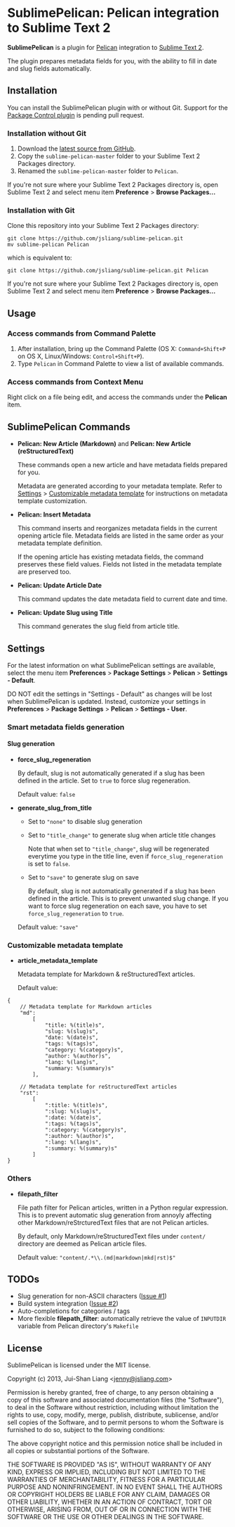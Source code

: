 # SublimePelican: Pelican integration to Sublime Text 2

**SublimePelican** is a plugin for [Pelican](http://getpelican.com/) integration to [Sublime Text 2](http://www.sublimetext.com/2).

The plugin prepares metadata fields for you, with the ability to fill in date and slug fields automatically.

## Installation

You can install the SublimePelican plugin with or without Git.
Support for the [Package Control plugin](http://wbond.net/sublime_packages/package_control) is pending pull request.

### Installation without Git

1.  Download the [latest source from GitHub](https://nodeload.github.com/jsliang/sublime-pelican/zip/master).
2.  Copy the `sublime-pelican-master` folder to your Sublime Text 2 Packages directory.
3.  Renamed the `sublime-pelican-master` folder to `Pelican`.

If you're not sure where your Sublime Text 2 Packages directory is, open Sublime Text 2 and select menu item **Preference** > **Browse Packages...**

### Installation with Git

Clone this repository into your Sublime Text 2 Packages directory:

    git clone https://github.com/jsliang/sublime-pelican.git
    mv sublime-pelican Pelican

which is equivalent to:

    git clone https://github.com/jsliang/sublime-pelican.git Pelican

If you're not sure where your Sublime Text 2 Packages directory is, open Sublime Text 2 and select menu item **Preference** > **Browse Packages...**

## Usage

### Access commands from Command Palette

1.  After installation, bring up the Command Palette (OS X: `Command+Shift+P` on OS X, Linux/Windows: `Control+Shift+P`).
2.  Type `Pelican` in Command Palette to view a list of available commands.

### Access commands from Context Menu

Right click on a file being edit, and access the commands under the **Pelican** item.

## SublimePelican Commands

*   **Pelican: New Article (Markdown)** and **Pelican: New Article (reStructuredText)**

    These commands open a new article and have metadata fields prepared for you.

    Metadata are generated according to your metadata template.
    Refer to [Settings](#settings) > [Customizable metadata template](#customizable-metadata-template) for instructions on metadata template customization.

*   **Pelican: Insert Metadata**

    This command inserts and reorganizes metadata fields in the current opening article file.
    Metadata fields are listed in the same order as your metadata template definition.

    If the opening article has existing metadata fields, the command preserves these field values.
    Fields not listed in the metadata template are preserved too.

*   **Pelican: Update Article Date**

    This command updates the date metadata field to current date and time.

*   **Pelican: Update Slug using Title**

    This command generates the slug field from article title.

## Settings

For the latest information on what SublimePelican settings are available, select the menu item **Preferences** > **Package Settings** > **Pelican** > **Settings - Default**.

DO NOT edit the settings in "Settings - Default" as changes will be lost when SublimePelican is updated.
Instead, customize your settings in **Preferences** > **Package Settings** > **Pelican** > **Settings - User**.

### Smart metadata fields generation

#### Slug generation

*   **force_slug_regeneration**

    By default, slug is not automatically generated if a slug has been defined in the article.
    Set to `true` to force slug regeneration.

    Default value: `false`

*   **generate_slug_from_title**

    -   Set to `"none"` to disable slug generation

    -   Set to `"title_change"` to generate slug when article title changes

        Note that when set to `"title_change"`, slug will be regenerated everytime you type in the title line, even if `force_slug_regeneration` is set to `false`.

    -   Set to `"save"` to generate slug on save

        By default, slug is not automatically generated if a slug has been defined in the article.
        This is to prevent unwanted slug change.
        If you want to force slug regeneration on each save, you have to set `force_slug_regeneration` to `true`.

    Default value: `"save"`

### Customizable metadata template

*   **article_metadata_template**

    Metadata template for Markdown & reStructuredText articles.

    Default value:

```
{
    // Metadata template for Markdown articles
    "md":
        [
            "title: %(title)s",
            "slug: %(slug)s",
            "date: %(date)s",
            "tags: %(tags)s",
            "category: %(category)s",
            "author: %(author)s",
            "lang: %(lang)s",
            "summary: %(summary)s"
        ],

    // Metadata template for reStructuredText articles
    "rst":
        [
            ":title: %(title)s",
            ":slug: %(slug)s",
            ":date: %(date)s",
            ":tags: %(tags)s",
            ":category: %(category)s",
            ":author: %(author)s",
            ":lang: %(lang)s",
            ":summary: %(summary)s"
        ]
}
```

### Others

*   **filepath_filter**

    File path filter for Pelican articles, written in a Python regular expression.
    This is to prevent automatic slug generation from annoyly affecting other Markdown/reStrcturedText files that are not Pelican articles.

    By default, only Markdown/reStructuredText files under `content/` directory are deemed as Pelican article files.

    Default value: `"content/.*\\.(md|markdown|mkd|rst)$"`


## TODOs

* Slug generation for non-ASCII characters ([Issue #1](https://github.com/jsliang/sublime-pelican/issues/1))
* Build system integration ([Issue #2](https://github.com/jsliang/sublime-pelican/issues/2))
* Auto-completions for categories / tags
* More flexible **filepath_filter**: automatically retrieve the value of `INPUTDIR` variable from Pelican directory's `Makefile`

## License

SublimePelican is licensed under the MIT license.

Copyright (c) 2013, Jui-Shan Liang &lt;jenny@jsliang.com&gt;

Permission is hereby granted, free of charge, to any person obtaining a copy of this software and associated documentation files (the "Software"), to deal in the Software without restriction, including without limitation the rights to use, copy, modify, merge, publish, distribute, sublicense, and/or sell copies of the Software, and to permit persons to whom the Software is furnished to do so, subject to the following conditions:

The above copyright notice and this permission notice shall be included in all copies or substantial portions of the Software.

THE SOFTWARE IS PROVIDED "AS IS", WITHOUT WARRANTY OF ANY KIND, EXPRESS OR IMPLIED, INCLUDING BUT NOT LIMITED TO THE WARRANTIES OF MERCHANTABILITY, FITNESS FOR A PARTICULAR PURPOSE AND NONINFRINGEMENT. IN NO EVENT SHALL THE AUTHORS OR COPYRIGHT HOLDERS BE LIABLE FOR ANY CLAIM, DAMAGES OR OTHER LIABILITY, WHETHER IN AN ACTION OF CONTRACT, TORT OR OTHERWISE, ARISING FROM, OUT OF OR IN CONNECTION WITH THE SOFTWARE OR THE USE OR OTHER DEALINGS IN THE SOFTWARE.
